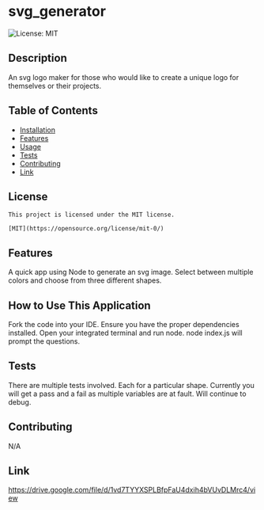 # svg_generator
  <img alt="License: MIT" src="https://img.shields.io/badge/license-MIT-blue.svg" />

  ## Description
  An svg logo maker for those who would like to create a unique logo for themselves or their projects. 

  ## Table of Contents
  * [Installation](#installation)
  * [Features](#features)
  * [Usage](#usage)
  * [Tests](#tests)
  * [Contributing](#contributing)
  * [Link](#link)
  ## License

    This project is licensed under the MIT license.

    [MIT](https://opensource.org/license/mit-0/)

  ## Features
  A quick app using Node to generate an svg image. Select between multiple colors and choose from three different shapes.  

  ## How to Use This Application
  Fork the code into your IDE. Ensure you have the proper dependencies installed. Open your integrated terminal and run node. node index.js will prompt the questions.

  ## Tests 
  There are multiple tests involved. Each for a particular shape. Currently you will get a pass and a fail as multiple variables are at fault. Will continue to debug.
  
  ## Contributing
  N/A
  
  ## Link
  https://drive.google.com/file/d/1vd7TYYXSPLBfpFaU4dxih4bVUvDLMrc4/view
  
